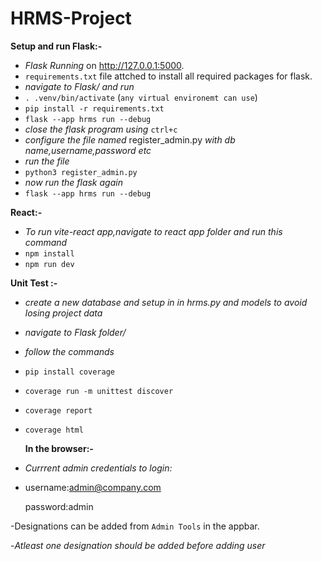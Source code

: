 # HRMS-Project

**Setup and run Flask:-**

- _Flask Running_ on http://127.0.0.1:5000.
- `requirements.txt` file attched to install all required packages for flask.
- _navigate to Flask/ and run_
- `. .venv/bin/activate` (`any virtual environemt can use`)
- `pip install -r requirements.txt`
- `flask --app hrms run --debug`
- _close the flask program using_ `ctrl+c` 
- _configure the file named_ register_admin.py _with db name,username,password etc_
- _run the file_
- `python3 register_admin.py`
- _now run the flask again_
- `flask --app hrms run --debug`


 **React:-**
- _To run vite-react app,navigate to react app folder and run this command_
- `npm install`
- `npm run dev`


 **Unit Test :-**
- _create a new database and setup in in hrms.py and models to avoid losing project data_
- _navigate to Flask folder/_
- _follow the commands_
-  `pip install coverage`
- `coverage run -m unittest discover`
- `coverage report`
- `coverage html`


  **In the browser:-**
- _Currrent admin credentials to login:_
  
- username:admin@company.com

  
  password:admin

-Designations can be added from `Admin Tools` in the appbar.


-_Atleast one designation should be added before adding user_
  



  

